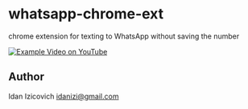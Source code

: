 # whatsapp-chrome-ext
chrome extension for texting to WhatsApp without saving the number

[![Example Video on YouTube](http://img.youtube.com/vi/vwduHhEJof8/0.jpg)](http://www.youtube.com/watch?v=vwduHhEJof8)

## Author
Idan Izicovich <idanizi@gmail.com>
